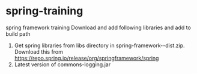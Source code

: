 # spring-training

spring framework training Download and add following libraries and add to build path

1. Get spring libraries from libs directory in spring-framework-<latet version>-dist.zip. Download this
   from https://repo.spring.io/release/org/springframework/spring
2. Latest version of commons-logging.jar